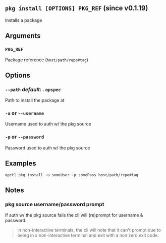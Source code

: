 ## `pkg install [OPTIONS] PKG_REF` (since v0.1.19)

Installs a package

## Arguments

### `PKG_REF`
Package reference (`host/path/repo#tag`)

## Options

### `--path` *default: `.opspec`*
Path to install the package at

### `-u` or `--username`
Username used to auth w/ the pkg source

### `-p` or `--password`
Password used to auth w/ the pkg source

## Examples

```shell
opctl pkg install -u someUser -p somePass host/path/repo#tag
```

## Notes

### pkg source username/password prompt

If auth w/ the pkg source fails the cli will (re)prompt for username & password.

> in non-interactive terminals, the cli will note that it can't prompt due to being in a
> non-interactive terminal and exit with a non zero exit code.
